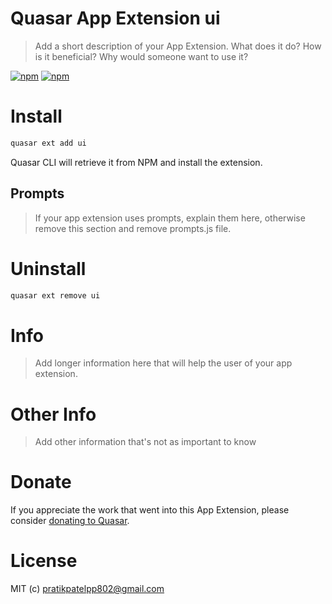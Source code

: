 # Quasar App Extension ui

> Add a short description of your App Extension. What does it do? How is it beneficial? Why would someone want to use it?

[![npm](https://img.shields.io/npm/v/quasar-app-extension-ui.svg?label=quasar-app-extension-ui)](https://www.npmjs.com/package/quasar-app-extension-ui)
[![npm](https://img.shields.io/npm/dt/quasar-app-extension-ui.svg)](https://www.npmjs.com/package/quasar-app-extension-ui)

# Install
```bash
quasar ext add ui
```
Quasar CLI will retrieve it from NPM and install the extension.

## Prompts

> If your app extension uses prompts, explain them here, otherwise remove this section and remove prompts.js file.

# Uninstall
```bash
quasar ext remove ui
```

# Info
> Add longer information here that will help the user of your app extension.

# Other Info
> Add other information that's not as important to know

# Donate
If you appreciate the work that went into this App Extension, please consider [donating to Quasar](https://donate.quasar.dev).

# License
MIT (c) pratikpatelpp802@gmail.com
